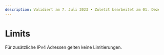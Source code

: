 ```yaml
---
description: Validiert am 7. Juli 2023 • Zuletzt bearbeitet am 01. Dezember 2023
---
```


# Limits

Für zusätzliche IPv4 Adressen gelten keine Limitierungen.

